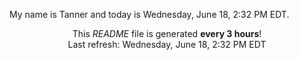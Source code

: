 My name is Tanner and today is Wednesday, June 18, 2:32 PM EDT.

<p align="center">This <i>README</i> file is generated <b>every 3 hours</b>!</br>Last refresh: Wednesday, June 18, 2:32 PM EDT<br /></p>
